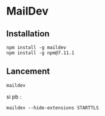 # MailDev

## Installation

```
npm install -g maildev
npm install -g npm@7.11.1
```
## Lancement

```
maildev
```

si pb :

```
maildev --hide-extensions STARTTLS
```
